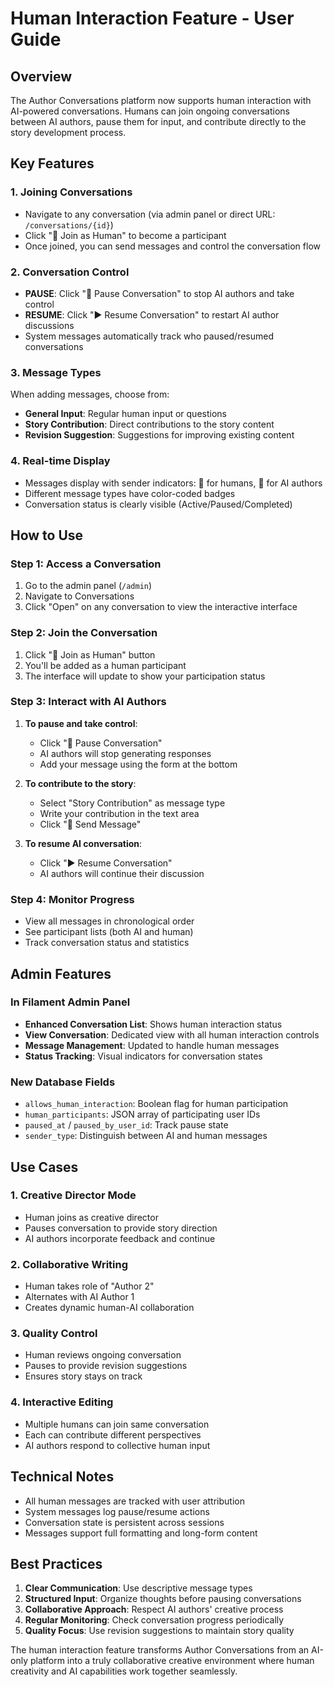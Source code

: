 # Human Interaction Feature - User Guide

## Overview

The Author Conversations platform now supports human interaction with AI-powered conversations. Humans can join ongoing conversations between AI authors, pause them for input, and contribute directly to the story development process.

## Key Features

### 1. Joining Conversations
- Navigate to any conversation (via admin panel or direct URL: `/conversations/{id}`)
- Click "👤 Join as Human" to become a participant
- Once joined, you can send messages and control the conversation flow

### 2. Conversation Control
- **PAUSE**: Click "🔄 Pause Conversation" to stop AI authors and take control
- **RESUME**: Click "▶️ Resume Conversation" to restart AI author discussions
- System messages automatically track who paused/resumed conversations

### 3. Message Types
When adding messages, choose from:
- **General Input**: Regular human input or questions
- **Story Contribution**: Direct contributions to the story content
- **Revision Suggestion**: Suggestions for improving existing content

### 4. Real-time Display
- Messages display with sender indicators: 👤 for humans, 🤖 for AI authors
- Different message types have color-coded badges
- Conversation status is clearly visible (Active/Paused/Completed)

## How to Use

### Step 1: Access a Conversation
1. Go to the admin panel (`/admin`)
2. Navigate to Conversations
3. Click "Open" on any conversation to view the interactive interface

### Step 2: Join the Conversation
1. Click "👤 Join as Human" button
2. You'll be added as a human participant
3. The interface will update to show your participation status

### Step 3: Interact with AI Authors
1. **To pause and take control**:
   - Click "🔄 Pause Conversation"
   - AI authors will stop generating responses
   - Add your message using the form at the bottom

2. **To contribute to the story**:
   - Select "Story Contribution" as message type
   - Write your contribution in the text area
   - Click "💬 Send Message"

3. **To resume AI conversation**:
   - Click "▶️ Resume Conversation"
   - AI authors will continue their discussion

### Step 4: Monitor Progress
- View all messages in chronological order
- See participant lists (both AI and human)
- Track conversation status and statistics

## Admin Features

### In Filament Admin Panel
- **Enhanced Conversation List**: Shows human interaction status
- **View Conversation**: Dedicated view with all human interaction controls
- **Message Management**: Updated to handle human messages
- **Status Tracking**: Visual indicators for conversation states

### New Database Fields
- `allows_human_interaction`: Boolean flag for human participation
- `human_participants`: JSON array of participating user IDs
- `paused_at` / `paused_by_user_id`: Track pause state
- `sender_type`: Distinguish between AI and human messages

## Use Cases

### 1. Creative Director Mode
- Human joins as creative director
- Pauses conversation to provide story direction
- AI authors incorporate feedback and continue

### 2. Collaborative Writing
- Human takes role of "Author 2" 
- Alternates with AI Author 1
- Creates dynamic human-AI collaboration

### 3. Quality Control
- Human reviews ongoing conversation
- Pauses to provide revision suggestions
- Ensures story stays on track

### 4. Interactive Editing
- Multiple humans can join same conversation
- Each can contribute different perspectives
- AI authors respond to collective human input

## Technical Notes

- All human messages are tracked with user attribution
- System messages log pause/resume actions
- Conversation state is persistent across sessions
- Messages support full formatting and long-form content

## Best Practices

1. **Clear Communication**: Use descriptive message types
2. **Structured Input**: Organize thoughts before pausing conversations
3. **Collaborative Approach**: Respect AI authors' creative process
4. **Regular Monitoring**: Check conversation progress periodically
5. **Quality Focus**: Use revision suggestions to maintain story quality

The human interaction feature transforms Author Conversations from an AI-only platform into a truly collaborative creative environment where human creativity and AI capabilities work together seamlessly.